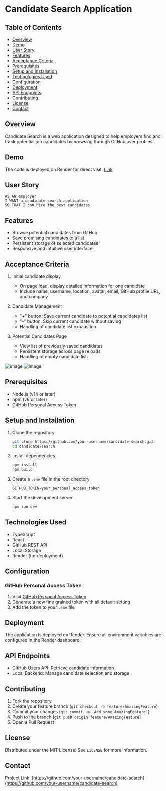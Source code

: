 # Candidate Search Application

## Table of Contents
- [Overview](#overview)
- [Demo](#demo)
- [User Story](#user-story)
- [Features](#features)
- [Acceptance Criteria](#acceptance-criteria)
- [Prerequisites](#prerequisites)
- [Setup and Installation](#setup-and-installation)
- [Technologies Used](#technologies-used)
- [Configuration](#configuration)
- [Deployment](#deployment)
- [API Endpoints](#api-endpoints)
- [Contributing](#contributing)
- [License](#license)
- [Contact](#contact)

## Overview

Candidate Search is a web application designed to help employers find and track potential job candidates by browsing through GitHub user profiles.

## Demo

The code is deployed on Render for direct visit. [Link](https://candidate-search-2-hxwi.onrender.com/)

## User Story

```
AS AN employer
I WANT a candidate search application
SO THAT I can hire the best candidates
```

## Features

- Browse potential candidates from GitHub
- Save promising candidates to a list
- Persistent storage of selected candidates
- Responsive and intuitive user interface

## Acceptance Criteria

1. Initial candidate display
   - On page load, display detailed information for one candidate
   - Include name, username, location, avatar, email, GitHub profile URL, and company

2. Candidate Management
   - "+" button: Save current candidate to potential candidates list
   - "-" button: Skip current candidate without saving
   - Handling of candidate list exhaustion

3. Potential Candidates Page
   - View list of previously saved candidates
   - Persistent storage across page reloads
   - Handling of empty candidate list
  
  ![image](https://github.com/user-attachments/assets/3750e3be-3a28-4852-9303-45ad04ff5ce6)
  ![image](https://github.com/user-attachments/assets/b362193d-2852-475d-8017-9e41093e2eec)


## Prerequisites

- Node.js (v14 or later)
- npm (v6 or later)
- GitHub Personal Access Token

## Setup and Installation

1. Clone the repository
   ```bash
   git clone https://github.com/your-username/candidate-search.git
   cd candidate-search
   ```

2. Install dependencies
   ```bash
   npm install
   npm build
   ```

3. Create a `.env` file in the root directory
   ```
   GITHUB_TOKEN=your_personal_access_token
   ```

4. Start the development server
   ```bash
   npm run dev
   ```

## Technologies Used

- TypeScript
- React
- GitHub REST API
- Local Storage
- Render (for deployment)

## Configuration

### GitHub Personal Access Token

1. Visit [GitHub Personal Access Token]([https://github.com/settings/tokens](https://docs.github.com/en/authentication/keeping-your-account-and-data-secure/managing-your-personal-access-tokens#creating-a-fine-grained-personal-access-token))
2. Generate a new fine grained token with all default setting
3. Add the token to your `.env` file

## Deployment

The application is deployed on Render. Ensure all environment variables are configured in the Render dashboard.

## API Endpoints

- GitHub Users API: Retrieve candidate information
- Local Backend: Manage candidate selection and storage

## Contributing

1. Fork the repository
2. Create your feature branch (`git checkout -b feature/AmazingFeature`)
3. Commit your changes (`git commit -m 'Add some AmazingFeature'`)
4. Push to the branch (`git push origin feature/AmazingFeature`)
5. Open a Pull Request

## License

Distributed under the MIT License. See `LICENSE` for more information.

## Contact

Project Link: [https://github.com/your-username/candidate-search](https://github.com/your-username/candidate-search)
